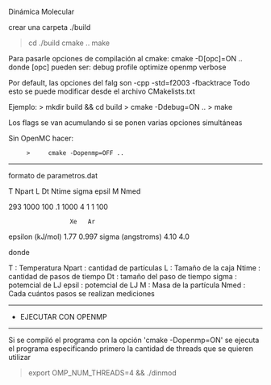 Dinámica Molecular

crear una carpeta ./build
> cd ./build
> cmake ..
> make

 Para pasarle opciones de compilación al cmake:
 cmake -D[opc]=ON ..
 donde [opc] pueden ser:
   debug
   profile
   optimize
   openmp
   verbose

  Por default, las opciones del falg son -cpp -std=f2003 -fbacktrace
  Todo esto se puede modificar desde el archivo CMakelists.txt

  Ejemplo:
         >    mkdir build && cd build
         >    cmake -Ddebug=ON ..
         >    make

 Los flags se van acumulando si se ponen varias opciones simultáneas

 Sin OpenMC hacer:

         >     cmake -Dopenmp=OFF ..

---------------------------------------------------------------------

formato de parametros.dat

T Npart L Dt Ntime sigma epsil M Nmed

293 1000 100 .1 1000 4 1 1 100

                     Xe   Ar 
epsilon (kJ/mol)    1.77  0.997
sigma (angstroms)   4.10  4.0

donde

T      : Temperatura
Npart  : cantidad de partículas
L      : Tamaño de la caja
Ntime  : cantidad de pasos de tiempo
Dt     : tamaño del paso de tiempo
sigma  : potemcial de LJ
epsil  : potemcial de LJ
M      : Masa de la partícula
Nmed   : Cada cuántos pasos se realizan mediciones       


---------------------------------------------------------------------
- EJECUTAR CON OPENMP
---------------------------------------------------------------------

Si se compiló el programa con la opción 'cmake -Dopenmp=ON' se ejecuta el programa
especificando primero la cantidad de threads que se quieren utilizar

 > export OMP_NUM_THREADS=4 && ./dinmod

